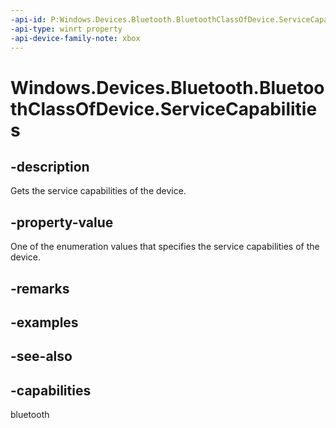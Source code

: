 ```yaml
---
-api-id: P:Windows.Devices.Bluetooth.BluetoothClassOfDevice.ServiceCapabilities
-api-type: winrt property
-api-device-family-note: xbox
---
```


<!-- Property syntax
public Windows.Devices.Bluetooth.BluetoothServiceCapabilities ServiceCapabilities { get; }
-->

# Windows.Devices.Bluetooth.BluetoothClassOfDevice.ServiceCapabilities

## -description
Gets the service capabilities of the device.

## -property-value
One of the enumeration values that specifies the service capabilities of the device.

## -remarks

## -examples

## -see-also


## -capabilities
bluetooth
